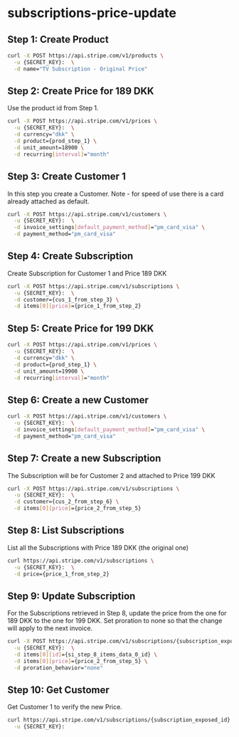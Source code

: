 # subscriptions-price-update

## Step 1: Create Product

```bash
curl -X POST https://api.stripe.com/v1/products \
  -u {SECRET_KEY}:  \
  -d name="TV Subscription - Original Price"
```

## Step 2: Create Price for 189 DKK

Use the product id from Step 1.

```bash
curl -X POST https://api.stripe.com/v1/prices \
  -u {SECRET_KEY}:  \
  -d currency="dkk" \
  -d product={prod_step_1} \
  -d unit_amount=18900 \
  -d recurring[interval]="month"
```

## Step 3: Create Customer 1

In this step you create a Customer. Note - for speed of use there is a card already attached as default. 

```bash
curl -X POST https://api.stripe.com/v1/customers \
  -u {SECRET_KEY}:  \
  -d invoice_settings[default_payment_method]="pm_card_visa" \
  -d payment_method="pm_card_visa"
```

## Step 4: Create Subscription

Create Subscription for Customer 1 and Price 189 DKK

```bash
curl -X POST https://api.stripe.com/v1/subscriptions \
  -u {SECRET_KEY}:  \
  -d customer={cus_1_from_step_3} \
  -d items[0][price]={price_1_from_step_2}
```

## Step 5: Create Price for 199 DKK

```bash
curl -X POST https://api.stripe.com/v1/prices \
  -u {SECRET_KEY}:  \
  -d currency="dkk" \
  -d product={prod_step_1} \
  -d unit_amount=19900 \
  -d recurring[interval]="month"
```

## Step 6: Create a new Customer

```bash
curl -X POST https://api.stripe.com/v1/customers \
  -u {SECRET_KEY}:  \
  -d invoice_settings[default_payment_method]="pm_card_visa" \
  -d payment_method="pm_card_visa"
```

## Step 7: Create a new Subscription 

The Subscription will be for Customer 2 and attached to Price 199 DKK

```bash
curl -X POST https://api.stripe.com/v1/subscriptions \
  -u {SECRET_KEY}:  \
  -d customer={cus_2_from_step_6} \
  -d items[0][price]={price_2_from_step_5}
```

## Step 8: List Subscriptions

List all the Subscriptions with Price 189 DKK (the original one)

```bash
curl https://api.stripe.com/v1/subscriptions \
  -u {SECRET_KEY}:  \
  -d price={price_1_from_step_2}
```

## Step 9: Update Subscription

For the Subscriptions retrieved in Step 8, update the price from the one for 189 DKK to the one for 199 DKK. Set proration to none so that the change will apply to the next invoice. 

```bash
curl -X POST https://api.stripe.com/v1/subscriptions/{subscription_exposed_id} \
  -u {SECRET_KEY}:  \
  -d items[0][id]={si_step_8_items_data_0_id} \
  -d items[0][price]={price_2_from_step_5} \
  -d proration_behavior="none"
```

## Step 10: Get Customer

Get Customer 1 to verify the new Price.

```bash
curl https://api.stripe.com/v1/subscriptions/{subscription_exposed_id} \
  -u {SECRET_KEY}: 
```

